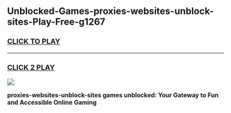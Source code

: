 
## Unblocked-Games-proxies-websites-unblock-sites-Play-Free-g1267
<h3>
<a href="https://premium76.site?title=proxies-websites-unblock-sites&ref=12A">CLICK TO PLAY</a></h3>
<hr>

<h3>
<a href="https://premium76.site?title=proxies-websites-unblock-sites&ref=12A">CLICK 2 PLAY</a>
  
</h3>

<a href="https://premium76.site?title=proxies-websites-unblock-sites&ref=12A"><img src="https://clearcache.store/games.png"></a>


**proxies-websites-unblock-sites games unblocked: Your Gateway to Fun and Accessible Online Gaming**
